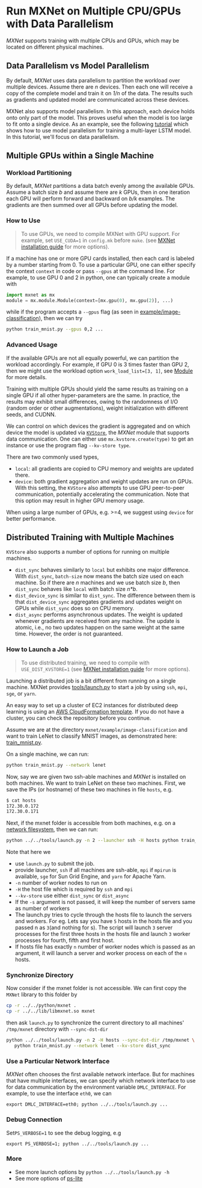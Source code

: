 # Run MXNet on Multiple CPU/GPUs with Data Parallelism

_MXNet_ supports training with multiple CPUs and GPUs, which may be located on different physical machines.

## Data Parallelism vs Model Parallelism

By default, _MXNet_ uses data parallelism to partition the workload over multiple
devices.
Assume there are *n* devices.
Then each one will receive a copy of the complete model
and train it on *1/n* of the data.
The results such as gradients and
updated model are communicated across these devices.

MXNet also supports model parallelism.
In this approach, each device holds onto only part of the model.
This proves useful when the model is too large to fit onto a single device.
As an example, see the following [tutorial](./model_parallel_lstm.md)
which shows how to use model parallelism for training a multi-layer LSTM model.
In this tutorial, we'll focus on data parallelism.

## Multiple GPUs within a Single Machine

### Workload Partitioning

By default, _MXNet_ partitions a data batch evenly among the available GPUs.
Assume a batch size *b* and assume there are *k* GPUs, then in one iteration
each GPU will perform forward and backward on *b/k* examples. The
gradients are then summed over all GPUs before updating the model.

### How to Use

> To use GPUs, we need to compile MXNet with GPU support. For
> example, set `USE_CUDA=1` in `config.mk` before `make`. (see
> [MXNet installation guide](http://mxnet.io/get_started/install.html) for more options).

If a machine has one or more GPU cards installed,
then each card is labeled by a number starting from 0.
To use a particular GPU, one can either
specify the context `context` in code
or pass `--gpus` at the command line.
For example, to use GPU 0 and 2 in python,
one can typically create a module with
```python
import mxnet as mx
module = mx.module.Module(context=[mx.gpu(0), mx.gpu(2)], ...)
```
while if the program accepts a `--gpus` flag (as seen in
[example/image-classification](https://github.com/dmlc/mxnet/tree/master/example/image-classification)),
then we can try
```bash
python train_mnist.py --gpus 0,2 ...
```

### Advanced Usage
If the available GPUs are not all equally powerful,
we can partition the workload accordingly.
For example, if GPU 0 is 3 times faster than GPU 2,
then we might use the workload option `work_load_list=[3, 1]`,
see [Module](../api/python/module.html#mxnet.module.Module)
for more details.

Training with multiple GPUs should yield the same results
as training on a single GPU if all other hyper-parameters are the same.
In practice, the results may exhibit small differences,
owing to the randomness of I/O (random order or other augmentations),
weight initialization with different seeds, and CUDNN.

We can control on which devices the gradient is aggregated
and on which device the model is updated via [`KVStore`](http://mxnet.io/api/python/kvstore.html),
the _MXNet_ module that supports data communication.
One can either use `mx.kvstore.create(type)` to get an instance
or use the program flag `--kv-store type`.

There are two commonly used types,

- `local`: all gradients are copied to CPU memory and weights are updated there.
- `device`: both gradient aggregation and weight updates are run on GPUs.
With this setting, the `KVStore` also attempts to use GPU peer-to-peer communication,
potentially accelerating the communication.
Note that this option may result in higher GPU memory usage.

When using a large number of GPUs, e.g. >=4, we suggest using `device` for better performance.

## Distributed Training with Multiple Machines

`KVStore` also supports a number of options for running on multiple machines.

- `dist_sync` behaves similarly to `local` but exhibits one major difference.
  With `dist_sync`, `batch-size` now means the batch size used on each machine.
  So if there are *n* machines and we use batch size *b*,
  then `dist_sync` behaves like `local` with batch size *n\*b*.
- `dist_device_sync` is similar to `dist_sync`. The difference between them is that
  `dist_device_sync` aggregates gradients and updates weight on GPUs
  while `dist_sync` does so on CPU memory.
- `dist_async`  performs asynchronous updates.
  The weight is updated whenever gradients are received from any machine.
  The update is atomic, i.e., no two updates happen on the same weight at the same time.
  However, the order is not guaranteed.

### How to Launch a Job

> To use distributed training, we need to compile with `USE_DIST_KVSTORE=1`
> (see [MXNet installation guide](http://mxnet.io/get_started/install.html) for more options).

Launching a distributed job is a bit different from running on a single
machine. MXNet provides
[tools/launch.py](https://github.com/dmlc/mxnet/blob/master/tools/launch.py) to
start a job by using `ssh`, `mpi`, `sge`, or `yarn`.

An easy way to set up a cluster of EC2 instances for distributed deep learning
is using an [AWS CloudFormation template](https://github.com/awslabs/deeplearning-cfn).
If you do not have a cluster, you can check the repository before you continue.

Assume we are at the directory `mxnet/example/image-classification`
and want to train LeNet to classify MNIST images, as demonstrated here:
[train_mnist.py](https://github.com/dmlc/mxnet/blob/master/example/image-classification/train_mnist.py).

On a single machine, we can run:

```bash
python train_mnist.py --network lenet
```

Now, say we are given two ssh-able machines and _MXNet_ is installed on both machines.
We want to train LeNet on these two machines.
First, we save the IPs (or hostname) of these two machines in file `hosts`, e.g.

```bash
$ cat hosts
172.30.0.172
172.30.0.171
```

Next, if the mxnet folder is accessible from both machines, e.g. on a
[network filesystem](https://help.ubuntu.com/lts/serverguide/network-file-system.html),
then we can run:

```bash
python ../../tools/launch.py -n 2 --launcher ssh -H hosts python train_mnist.py --network lenet --kv-store dist_sync
```

Note that here we

- use `launch.py` to submit the job.
- provide launcher, `ssh` if all machines are ssh-able, `mpi` if `mpirun` is
  available, `sge` for Sun Grid Engine, and `yarn` for Apache Yarn.
- `-n` number of worker nodes to run on
- `-H` the host file which is required by `ssh` and `mpi`
- `--kv-store` use either `dist_sync` or `dist_async`
- If the `-s` argument is not passed, it will keep the number of servers same as number of workers
- The launch.py tries to cycle through the hosts file to launch the servers and workers. For eg.
  Lets say you have `5` hosts in the hosts file and you passed n as `3`(and nothing for s).
  The script will launch `3` server processes for the first three hosts in the hosts file and launch `3` worker
  processes for fourth, fifth and first host.
- If hosts file has exactly `n` number of worker nodes which is passed as an argument, it will launch
  a server and worker process on each of the `n` hosts.


### Synchronize Directory

Now consider if the mxnet folder is not accessible.
We can first copy the `MXNet` library to this folder by
```bash
cp -r ../../python/mxnet .
cp -r ../../lib/libmxnet.so mxnet
```

then ask `launch.py` to synchronize the current directory to all machines'
 `/tmp/mxnet` directory with `--sync-dst-dir`

```bash
python ../../tools/launch.py -n 2 -H hosts --sync-dst-dir /tmp/mxnet \
   python train_mnist.py --network lenet --kv-store dist_sync
```

### Use a Particular Network Interface

_MXNet_ often chooses the first available network interface.
But for machines that have multiple interfaces,
we can specify which network interface to use for data
communication by the environment variable `DMLC_INTERFACE`.
For example, to use the interface `eth0`, we can

```
export DMLC_INTERFACE=eth0; python ../../tools/launch.py ...
```

### Debug Connection

Set`PS_VERBOSE=1` to see the debug logging, e.g
```
export PS_VERBOSE=1; python ../../tools/launch.py ...
```

### More

- See more launch options by `python ../../tools/launch.py -h`
- See more options of [ps-lite](http://ps-lite.readthedocs.org/en/latest/how_to.html)
